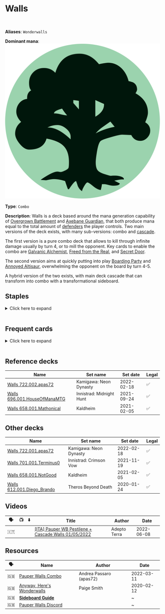 <!-- This page is automatically generated by Myr: do not update it manually. -->
<!-- Changes directly applied here will be lost. -->
<!-- If you plan to update this page, please update the template at https://github.com/Pauperformance/pauperformance-bot -->
<!-- Templates can be found under pauperformance-bot/resources/templates/ -->
# Walls
<br/>

**Aliases**: `Wonderwalls`


**Dominant mana**: <img src="../resources/images/mana/G.png" class="dominant-mana-icon"/>

**Type**: `Combo`

**Description**: 
Walls is a deck based around the mana generation capability of [Overgrown Battlement](https://scryfall.com/card/jmp/417/overgrown-battlement) and [Axebane Guardian](https://scryfall.com/card/rtr/115/axebane-guardian), that both produce mana equal to the total amount of [defenders](https://mtg.fandom.com/wiki/Defender) the player controls.
Two main versions of the deck exists, with many sub-versions: combo and [cascade](https://mtg.fandom.com/wiki/Cascade).

The first version is a pure combo deck that allows to kill through infinite damage usually by turn 4, or to mill the opponent.
Key cards to enable the combo are [Galvanic Alchemist](https://scryfall.com/card/avr/54/galvanic-alchemist), [Freed from the Real](https://scryfall.com/card/a25/58/freed-from-the-real), and [Secret Door](https://scryfall.com/card/afr/71/secret-door).

The second version aims at quickly putting into play [Boarding Party](https://scryfall.com/card/cmr/163/boarding-party) and [Annoyed Altisaur](https://scryfall.com/card/cmr/216/annoyed-altisaur), overwhelming the opponent on the board by turn 4-5.

A hybrid version of the two exists, with main deck cascade that can transform into combo with a transformational sideboard.


## **Staples**

<details>
  <summary>Click here to expand</summary>
<a href="https://scryfall.com/card/rtr/115/axebane-guardian"><img src="https://cards.scryfall.io/normal/front/7/2/725584fe-9e97-4020-89b1-5e5b45a5beb2.jpg" class="archetype-card rounded-image"/></a>
<a href="https://scryfall.com/card/iko/163/lead-the-stampede"><img src="https://cards.scryfall.io/normal/front/9/e/9e76b676-c7a3-4de6-a78d-3059a0df83f2.jpg" class="archetype-card rounded-image"/></a>
<a href="https://scryfall.com/card/ncc/303/overgrown-battlement"><img src="https://cards.scryfall.io/normal/front/1/3/137852ce-3699-4dd0-8ead-9b267e9bb900.jpg" class="archetype-card rounded-image"/></a>
<a href="https://scryfall.com/card/mh2/285/quirion-ranger"><img src="https://cards.scryfall.io/normal/front/3/2/320fdf89-e158-41c5-b0bf-fee9dec36a75.jpg" class="archetype-card rounded-image"/></a>
<a href="https://scryfall.com/card/rna/139/saruli-caretaker"><img src="https://cards.scryfall.io/normal/front/e/f/ef3358cb-714c-49bf-b7e9-a69d02d7799e.jpg" class="archetype-card rounded-image"/></a>
<a href="https://scryfall.com/card/otc/213/winding-way"><img src="https://cards.scryfall.io/normal/front/d/3/d3340062-3071-4d8e-98f8-fd3343a011ad.jpg" class="archetype-card rounded-image"/></a>
</details><br/>



## **Frequent cards**

<details>
  <summary>Click here to expand</summary>
<a href="https://scryfall.com/card/2x2/134/annoyed-altisaur"><img src="https://cards.scryfall.io/normal/front/6/1/6108741c-30de-4390-8482-3f293bdce4bd.jpg" class="archetype-card rounded-image"/></a>
<a href="https://scryfall.com/card/mic/132/avacyns-pilgrim"><img src="https://cards.scryfall.io/normal/front/a/3/a390a7df-b8da-41aa-93e5-2c0db938a27e.jpg" class="archetype-card rounded-image"/></a>
<a href="https://scryfall.com/card/ddp/45/bloodrite-invoker"><img src="https://cards.scryfall.io/normal/front/9/4/94ebd19f-c3ec-41de-bde0-3118b34b76a4.jpg" class="archetype-card rounded-image"/></a>
<a href="https://scryfall.com/card/cmr/163/boarding-party"><img src="https://cards.scryfall.io/normal/front/1/8/186adacf-434b-475b-9b85-749615ae002b.jpg" class="archetype-card rounded-image"/></a>
<a href="https://scryfall.com/card/cmm/944/crashing-drawbridge"><img src="https://cards.scryfall.io/normal/front/b/c/bc3e81f3-b456-4fe6-941d-a7f2bf4aa844.jpg" class="archetype-card rounded-image"/></a>
<a href="https://scryfall.com/card/rvr/42/drift-of-phantasms"><img src="https://cards.scryfall.io/normal/front/d/7/d722c22d-3cab-48b5-96cd-0874060ac9a4.jpg" class="archetype-card rounded-image"/></a>
<a href="https://scryfall.com/card/cmm/284/elvish-mystic"><img src="https://cards.scryfall.io/normal/front/7/5/75918859-c93f-41b4-9ad0-a4a96c389f0d.jpg" class="archetype-card rounded-image"/></a>
<a href="https://scryfall.com/card/a25/58/freed-from-the-real"><img src="https://cards.scryfall.io/normal/front/c/4/c47ee6f6-50c1-4f56-b9ce-4c309bfb92ca.jpg" class="archetype-card rounded-image"/></a>
<a href="https://scryfall.com/card/cmr/228/fyndhorn-elves"><img src="https://cards.scryfall.io/normal/front/4/5/450744cf-7eba-491b-97b0-ca80c6368bbb.jpg" class="archetype-card rounded-image"/></a>
<a href="https://scryfall.com/card/avr/54/galvanic-alchemist"><img src="https://cards.scryfall.io/normal/front/b/0/b0e24d65-0e6f-4978-8de1-c5e4acac12fb.jpg" class="archetype-card rounded-image"/></a>
<a href="https://scryfall.com/card/khm/178/jaspera-sentinel"><img src="https://cards.scryfall.io/normal/front/1/a/1a68615d-9808-479d-aa80-50651246954e.jpg" class="archetype-card rounded-image"/></a>
<a href="https://scryfall.com/card/gnt/46/llanowar-elves"><img src="https://cards.scryfall.io/normal/front/8/b/8bbcfb77-daa1-4ce5-b5f9-48d0a8edbba9.jpg" class="archetype-card rounded-image"/></a>
<a href="https://scryfall.com/card/ima/67/mnemonic-wall"><img src="https://cards.scryfall.io/normal/front/a/3/a3e6784b-78e8-4f0b-8d27-d49c7cea9252.jpg" class="archetype-card rounded-image"/></a>
<a href="https://scryfall.com/card/mkc/111/mulldrifter"><img src="https://cards.scryfall.io/normal/front/e/b/eb6d8d1c-8d23-4273-9c9b-f3b71eb0e105.jpg" class="archetype-card rounded-image"/></a>
<a href="https://scryfall.com/card/chk/234/orochi-leafcaller"><img src="https://cards.scryfall.io/normal/front/f/6/f6c39031-1c49-4c1e-83df-66c3795ddc72.jpg" class="archetype-card rounded-image"/></a>
<a href="https://scryfall.com/card/c21/202/pulse-of-murasa"><img src="https://cards.scryfall.io/normal/front/a/4/a4b9f8f4-d704-4f16-8495-cf8185285859.jpg" class="archetype-card rounded-image"/></a>
<a href="https://scryfall.com/card/scg/72/reaping-the-graves"><img src="https://cards.scryfall.io/normal/front/7/6/760a66bd-2821-4710-8f02-3c30772dd884.jpg" class="archetype-card rounded-image"/></a>
<a href="https://scryfall.com/card/afr/71/secret-door"><img src="https://cards.scryfall.io/normal/front/3/1/3191e400-aa4e-4955-aca0-ecbe63ea240f.jpg" class="archetype-card rounded-image"/></a>
<a href="https://scryfall.com/card/me1/166/shield-sphere"><img src="https://cards.scryfall.io/normal/front/7/a/7a76a97e-a857-4593-ae7c-e393d8a868ac.jpg" class="archetype-card rounded-image"/></a>
<a href="https://scryfall.com/card/khm/284/snow-covered-forest"><img src="https://c1.scryfall.com/file/scryfall-cards/normal/front/c/a/ca17acea-f079-4e53-8176-a2f5c5c408a1.jpg" class="archetype-card rounded-image"/></a>
<a href="https://scryfall.com/card/me2/184/tinder-wall"><img src="https://cards.scryfall.io/normal/front/1/e/1e62598f-0a91-4cfd-9a28-c3bda61c9ead.jpg" class="archetype-card rounded-image"/></a>
<a href="https://scryfall.com/card/znr/173/tuktuk-rubblefort"><img src="https://cards.scryfall.io/normal/front/0/2/02eedf9d-e26c-405c-aee5-1b3493dc5e9b.jpg" class="archetype-card rounded-image"/></a>
<a href="https://scryfall.com/card/cmm/6/ulamogs-crusher"><img src="https://cards.scryfall.io/normal/front/6/9/699c0f6f-b26b-4741-8140-8a6030cad127.jpg" class="archetype-card rounded-image"/></a>
<a href="https://scryfall.com/card/cmr/206/valakut-invoker"><img src="https://cards.scryfall.io/normal/front/b/8/b8000d86-60e7-4edd-b685-14ade08b76f2.jpg" class="archetype-card rounded-image"/></a>
<a href="https://scryfall.com/card/ima/153/vent-sentinel"><img src="https://cards.scryfall.io/normal/front/6/b/6b6f563e-4f94-4caf-83b9-bfc64e18bc9c.jpg" class="archetype-card rounded-image"/></a>
<a href="https://scryfall.com/card/war/182/viviens-grizzly"><img src="https://cards.scryfall.io/normal/front/3/7/37f2571b-6756-462c-9e71-3121fa458160.jpg" class="archetype-card rounded-image"/></a>
<a href="https://scryfall.com/card/ncc/319/wall-of-roots"><img src="https://cards.scryfall.io/normal/front/d/8/d80940ad-8e36-4226-ad5f-b54487c75c76.jpg" class="archetype-card rounded-image"/></a>
</details><br/>



## **Reference decks**

| Name | Set name | Set date | Legal |
| -----| -------- | -------- | ----- |
| [Walls 722.002.apas72](https://www.mtggoldfish.com/deck/4697352) | Kamigawa: Neon Dynasty | 2022-02-18 | ✅ |
| [Walls 696.001.HouseOfManaMTG](https://www.mtggoldfish.com/deck/4624355) | Innistrad: Midnight Hunt | 2021-09-24 | ✅ |
| [Walls 658.001.Mathonical](https://www.mtggoldfish.com/deck/4351126) | Kaldheim | 2021-02-05 | ✅ |




## **Other decks**

| Name | Set name | Set date | Legal |
| -----| -------- | -------- | ----- |
| [Walls 722.001.apas72](https://www.mtggoldfish.com/deck/4667270) | Kamigawa: Neon Dynasty | 2022-02-18 | ✅ |
| [Walls 701.001.Terminus0](https://www.mtggoldfish.com/deck/4667272) | Innistrad: Crimson Vow | 2021-11-19 | ✅ |
| [Walls 658.001.NotGood](https://www.mtggoldfish.com/deck/4667271) | Kaldheim | 2021-02-05 | ✅ |
| [Walls 612.001.Diego_Brando](https://www.mtggoldfish.com/deck/4351100) | Theros Beyond Death | 2020-01-24 | ✅ |




## **Videos**

| 🗣️ | 📺 | ⬇️ | Title | Author | Date |
| -- | -- | -- | ---- | ------ | ---- |
| 🇮🇹 | <i class="fa-brands fa-youtube"></i> |  | <a href="https://www.youtube.com/watch?v=tJDEHG-7TLk" target="_blank">[ITA] Pauper WB Pestilene + Cascade Walls 01/05/2022</a> | Adepto Terra | 2022-06-08   |




## **Resources**

| 🗣️ | Name | Author | Date |
| -- | ---- | ------ | ---- |
| 🇬🇧 | <a target="_blank" href="https://www.legapauperonline.com/pauper-walls-combo/">Pauper Walls Combo</a> | Andrea Passaro (apas72) | 2022-03-11   |
| 🇬🇧 | <a target="_blank" href="https://www.coolstuffinc.com/a/kendrasmith-02122020-anyway-heres-wonderwalls">Anyway, Here's Wonderwalls</a> | Paige Smith | 2020-02-12   |
| 🇬🇧 | <a target="_blank" href="https://docs.google.com/spreadsheets/d/15SW61fnBwcNJeBYf9ROgkhmYnqnQNOcyAXTr61SAWjk/edit?usp=sharing">**Sideboard Guide**</a> | <i class="fa-solid fa-book"></i> | ~            |
| 🇬🇧 | <a target="_blank" href="https://discord.gg/p4kESAk">Pauper Walls Discord</a> | <i class="fa-brands fa-discord"></i> | ~            |

